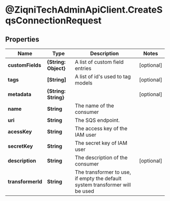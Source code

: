 # @ZiqniTechAdminApiClient.CreateSqsConnectionRequest

## Properties

Name | Type | Description | Notes
------------ | ------------- | ------------- | -------------
**customFields** | **{String: Object}** | A list of custom field entries | [optional] 
**tags** | **[String]** | A list of id&#39;s used to tag models | [optional] 
**metadata** | **{String: String}** |  | [optional] 
**name** | **String** | The name of the consumer | 
**uri** | **String** | The SQS endpoint. | 
**acessKey** | **String** | The access key of the IAM user | 
**secretKey** | **String** | The secret key of IAM user | 
**description** | **String** | The description of the consumer | [optional] 
**transformerId** | **String** | The transformer to use, if empty the default system transformer will be used | 


